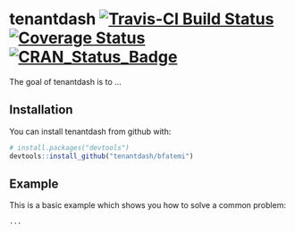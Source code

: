 # tenantdash [![Travis-CI Build Status](https://travis-ci.org/bfatemi/tenantdash.svg?branch=master)](https://travis-ci.org/bfatemi/tenantdash) [![Coverage Status](https://img.shields.io/codecov/c/github/bfatemi/tenantdash/master.svg)](https://codecov.io/github/bfatemi/tenantdash?branch=master) [![CRAN_Status_Badge](http://www.r-pkg.org/badges/version/tenantdash)](https://cran.r-project.org/package=tenantdash)

The goal of tenantdash is to ...

## Installation

You can install tenantdash from github with:

```R
# install.packages("devtools")
devtools::install_github("tenantdash/bfatemi")
```

## Example

This is a basic example which shows you how to solve a common problem:

```R
...
```
